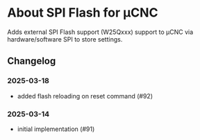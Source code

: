 # About SPI Flash for µCNC

Adds external SPI Flash support (W25Qxxx) support to µCNC via hardware/software SPI to store settings.

## Changelog

### 2025-03-18

- added flash reloading on reset command (#92)

### 2025-03-14

- initial implementation (#91)
